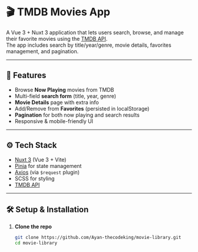 # 🎬 TMDB Movies App

A Vue 3 + Nuxt 3 application that lets users search, browse, and manage their favorite movies using the [TMDB API](https://www.themoviedb.org/documentation/api).  
The app includes search by title/year/genre, movie details, favorites management, and pagination.

---

## 🚀 Features

- Browse **Now Playing** movies from TMDB  
- Multi-field **search form** (title, year, genre)  
- **Movie Details** page with extra info  
- Add/Remove from **Favorites** (persisted in localStorage)  
- **Pagination** for both now playing and search results  
- Responsive & mobile-friendly UI

---

## ⚙️ Tech Stack

- [Nuxt 3](https://nuxt.com/) (Vue 3 + Vite)
- [Pinia](https://pinia.vuejs.org/) for state management
- [Axios](https://axios-http.com/) (via `$request` plugin)
- SCSS for styling
- [TMDB API](https://developer.themoviedb.org/)

---

## 🛠️ Setup & Installation

1. **Clone the repo**
   ```bash
   git clone https://github.com/Ayan-thecodeking/movie-library.git
   cd movie-library
